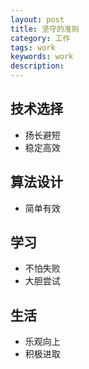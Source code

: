 ```yaml
---
layout: post                                   
title: 坚守的准则    
category: 工作                                  
tags: work                                   
keywords: work                        
description:                                   
---
```


## 技术选择
- 扬长避短
- 稳定高效

## 算法设计
- 简单有效

## 学习
- 不怕失败
- 大胆尝试

## 生活
- 乐观向上
- 积极进取